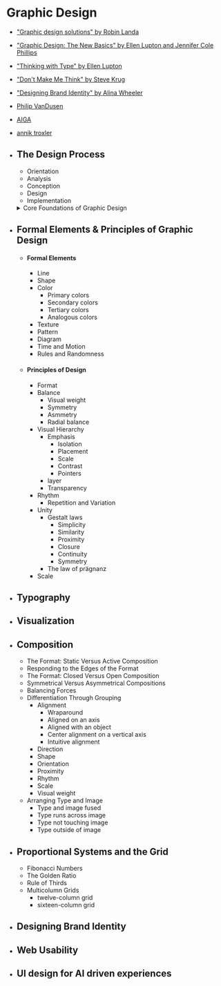 # Graphic Design
- ["Graphic design solutions" by Robin Landa](https://drive.google.com/file/d/1dqK3tw78z08PSWRmN82MMOqGa3_95Qrx/view)
- ["Graphic Design: The New Basics" by Ellen Lupton and Jennifer Cole Phillips](https://ugc.production.linktr.ee/ea968e70-92b7-4c11-84eb-18c54b2c4324_Graphic-Design--The-New-Basics--Second-Edition--Revised-and-Expanded---PDFDrive---compressed.pdf)
- ["Thinking with Type" by Ellen Lupton](https://readings.design/PDF/thinkingwithtype_ellenlupton.pdf)
- ["Don't Make Me Think" by Steve Krug](https://eng317hannah.wordpress.ncsu.edu/files/2020/01/Krug_Steve_Dont_make_me_think_revisited___a_cz-lib.org_.pdf)
- ["Designing Brand Identity" by Alina Wheeler](https://archive.org/details/alina-wheeler-designing-brand-identity-an-essential-guide-for-the-entire-brandin/page/196/mode/2up?view=theater)
- [Philip VanDusen](https://philipvandusen.com/)
- [AIGA](https://eyeondesign.aiga.org/)
- [annik troxler](https://www.anniktroxler.ch/work)

- ## The Design Process
    - Orientation
    - Analysis
    - Conception
    - Design
    - Implementation

  <details>
    <summary>Core Foundations of Graphic Design</summary>

    - #### Layout & Grid Systems
      - Organizes space
      - Creates rhythm, flow, and balance
      - Forms the foundation of Swiss Design, branding, and editorial work
      - Think: Josef Müller-Brockmann, TRÜF, UI layout systems

    - #### Typography
      - Communicates tone and clarity
      - Type is not just text — it’s shape, texture, rhythm
      - Good design reads well and feels intentional
      - Think: Helvetica (Swiss Modernism), expressive hand lettering (Annik Troxler)
    - #### Hierarchy
      - Guides the viewer through the design
      - Establishes visual order: what to read first, second, etc.
      - Achieved through scale, weight, spacing, color, and contrast
      - Crucial for posters, UI, print layouts, and branding
    - #### Contrast
      - Difference in size, color, shape, type, or direction
      - Creates tension and focus
      - Helps highlight key information and give a visual voice
      - Example: Bold black text on a white background; soft curves vs. sharp edges
    - #### Balance (Symmetry/Asymmetry)
      - Ensures visual stability or deliberate disruption
      - Can be classical (symmetrical) or modern/dynamic (asymmetrical)
      - Think: Constructivist diagonals vs. centered book covers
    - #### Color Theory
      - Affects emotion, clarity, hierarchy, and brand meaning
      - Includes: hue, saturation, temperature, and value
      - Strategic use of limited palettes or vibrant abstraction = high impact
      - Example: TRÜF’s restrained B/W with one neon accent
    - #### Form & Shape Language
      - Geometry (circle, square, triangle) creates mood and concept
      - Organic shapes feel fluid or emotional; geometric ones feel rational and bold
      - Perfect for your interest in minimal + lyrical abstraction
    - #### Negative Space
      - “The space between” — gives design breathing room
      - Can be used as a clever compositional element (FedEx arrow, yin-yang, etc.)
      - Also creates visual poetry and clarity
    - #### Concept / Idea-Driven Design
      - Beyond visuals, design must communicate a core idea
      - Visual metaphors, symbols, and structure should support meaning
      - Think: TRÜF’s animals as abstract geometry with clever meaning
    - #### Consistency / System Thinking
      - Especially important in branding, UI/UX, identity systems
      - Consistent use of type, grid, color, and spacing builds trust
      - Key to logo systems like NASA, IBM, 4G LTE/FPGA/EDGE AI
    - #### Bonus: Emotional & Expressive Foundations
      - Improvisation - Adds unpredictability, rhythm, and human feeling
      - Lyrical abstraction - Turns emotion into form — visual poetry
      - Artistic intuition - Balances logic with sensitivity, especially in poster or motion work
    ### Summary Table
    - Grid / Layout: Conceptual clarity
    - Typography: Visual storytelling
    - Color: Hierarchy & flow
    - Form / Shape: Communication & emotion
    - Contrast & Balance: Brand consistency
      
  </details>
      

        


- ## Formal Elements & Principles of Graphic Design
    - #### Formal Elements   
        - Line                  
        - Shape
        - Color
            - Primary colors
            - Secondary colors
            - Tertiary colors
            - Analogous colors
        - Texture
        - Pattern
        - Diagram
        - Time and Motion
        - Rules and Randomness
    - #### Principles of Design
        - Format
        - Balance
            - Visual weight
            - Symmetry
            - Asmmetry
            - Radial balance
        - Visual Hierarchy
            - Emphasis
                - Isolation
                - Placement
                - Scale
                - Contrast
                - Pointers
            - layer
            - Transparency
        - Rhythm
            - Repetition and Variation
        - Unity
            - Gestalt laws
                - Simplicity
                - Similarity
                - Proximity
                - Closure
                - Continuity
                - Symmetry
            - The law of prägnanz
        - Scale
- ## Typography
- ## Visualization
- ## Composition
    - The Format: Static Versus Active Composition
    - Responding to the Edges of the Format
    - The Format: Closed Versus Open Composition
    - Symmetrical Versus Asymmetrical Compositions
    - Balancing Forces
    - Differentiation Through Grouping
        - Alignment
            - Wraparound
            - Aligned on an axis
            - Aligned with an object
            - Center alignment on a vertical axis
            - Intuitive alignment
        - Direction
        - Shape
        - Orientation
        - Proximity
        - Rhythm
        - Scale
        - Visual weight
    - Arranging Type and Image
        - Type and image fused
        - Type runs across image
        - Type not touching image
        - Type outside of image
- ## Proportional Systems and the Grid
    - Fibonacci Numbers
    - The Golden Ratio
    - Rule of Thirds
    - Multicolumn Grids
        - twelve-column grid
        - sixteen-column grid
- ## Designing Brand Identity
- ## Web Usability
- ## UI design for AI driven experiences
